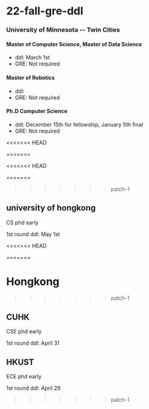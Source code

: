 # 22-fall-gre-ddl

### University of Minnesota -- Twin Cities

#### Master of Computer Science, Master of Data Science

* ddl: March 1st
* GRE: Not required

#### Master of Robotics

* ddl: 
* GRE: Not required

#### Ph.D Computer Science

* ddl: December 15th for fellowship, January 5th final
* GRE: Not required

<<<<<<< HEAD

=======

<<<<<<< HEAD


=======
>>>>>>> patch-1
## university of hongkong

CS phd early 

1st round ddl: May 1st


<<<<<<< HEAD

=======
# Hongkong
>>>>>>> patch-1
## CUHK

CSE phd early 

1st round ddl: April 31



## HKUST

ECE phd early 

1st round ddl: April 29
>>>>>>> patch-1
